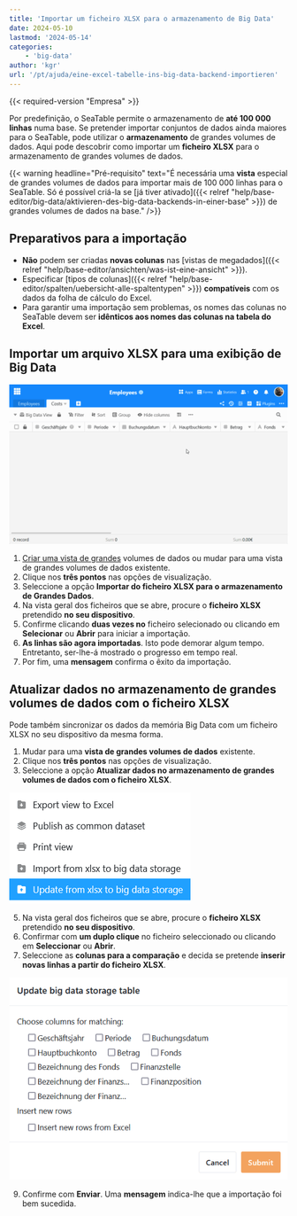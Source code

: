 ```yaml
---
title: 'Importar um ficheiro XLSX para o armazenamento de Big Data'
date: 2024-05-10
lastmod: '2024-05-14'
categories:
    - 'big-data'
author: 'kgr'
url: '/pt/ajuda/eine-excel-tabelle-ins-big-data-backend-importieren'
---
```


{{< required-version "Empresa" >}}

Por predefinição, o SeaTable permite o armazenamento de **até 100 000 linhas** numa base. Se pretender importar conjuntos de dados ainda maiores para o SeaTable, pode utilizar o **armazenamento** de grandes volumes de dados. Aqui pode descobrir como importar um **ficheiro XLSX** para o armazenamento de grandes volumes de dados.

{{< warning  headline="Pré-requisito"  text="É necessária uma **vista** especial de grandes volumes de dados para importar mais de 100 000 linhas para o SeaTable. Só é possível criá-la se [já tiver ativado]({{< relref "help/base-editor/big-data/aktivieren-des-big-data-backends-in-einer-base" >}}) de grandes volumes de dados na base." />}}

## Preparativos para a importação

- **Não** podem ser criadas **novas colunas** nas [vistas de megadados]({{< relref "help/base-editor/ansichten/was-ist-eine-ansicht" >}}).
- Especificar [tipos de colunas]({{< relref "help/base-editor/spalten/uebersicht-alle-spaltentypen" >}}) **compatíveis** com os dados da folha de cálculo do Excel.
- Para garantir uma importação sem problemas, os nomes das colunas no SeaTable devem ser **idênticos aos nomes das colunas na tabela do Excel**.

## Importar um arquivo XLSX para uma exibição de Big Data

![Importar tabela do Excel para a visualização de Big Data](images/Excel-Tabelle-in-Big-Data-Ansicht-importieren.gif)

1. [Criar uma vista de grandes](https://seatable.io/pt/docs/big-data/so-erstellen-sie-ein-big-data-ansicht/) volumes de dados ou mudar para uma vista de grandes volumes de dados existente.
2. Clique nos **três pontos** nas opções de visualização.
3. Seleccione a opção **Importar do ficheiro XLSX para o armazenamento de Grandes Dados**.
4. Na vista geral dos ficheiros que se abre, procure o **ficheiro XLSX** pretendido **no seu dispositivo**.
5. Confirme clicando **duas vezes no** ficheiro selecionado ou clicando em **Selecionar** ou **Abrir** para iniciar a importação.
6. **As linhas são agora importadas**. Isto pode demorar algum tempo. Entretanto, ser-lhe-á mostrado o progresso em tempo real.
7. Por fim, uma **mensagem** confirma o êxito da importação.

## Atualizar dados no armazenamento de grandes volumes de dados com o ficheiro XLSX

Pode também sincronizar os dados da memória Big Data com um ficheiro XLSX no seu dispositivo da mesma forma.

1. Mudar para uma **vista de grandes volumes de dados** existente.
2. Clique nos **três pontos** nas opções de visualização.
3. Seleccione a opção **Atualizar dados no armazenamento de grandes volumes de dados com o ficheiro XLSX**.

![Atualizar dados no armazenamento de grandes volumes de dados com um ficheiro Excel](images/Daten-im-Big-Data-Backend-mit-Excel-Datei-aktualisieren.png)

5. Na vista geral dos ficheiros que se abre, procure o **ficheiro XLSX** pretendido **no seu dispositivo**.
6. Confirmar com **um duplo clique** no ficheiro seleccionado ou clicando em **Seleccionar** ou **Abrir**.
7. Seleccione as **colunas para a comparação** e decida se pretende **inserir novas linhas a partir do ficheiro XLSX**.

![Selecionar colunas para comparação para atualizar dados em armazenamento de grandes volumes de dados com ficheiro Excel](images/Spalten-fuer-den-Vergleich-auswaehlen-um-Daten-im-Big-Data-Backend-mit-Excel-Datei-aktualisieren.png)

9. Confirme com **Enviar**. Uma **mensagem** indica-lhe que a importação foi bem sucedida.
